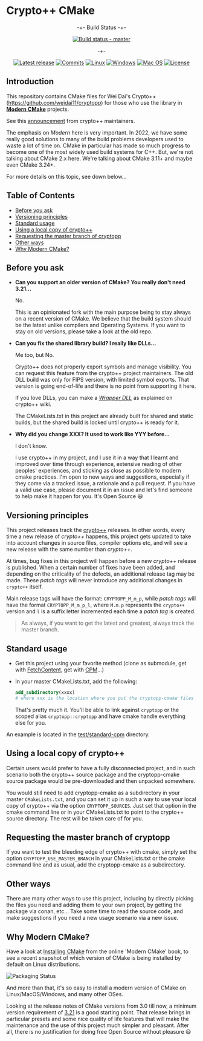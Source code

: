 # Crypto++ CMake

<div align="center">

-+- Build Status -+-

[![Build status - master][build-status-master-badge]][build-matrix]

-+-

[![Latest release][release-badge]][latest-release]
[![Commits][last-commit-badge]][commits]
[![Linux][linux-badge]][latest-release]
[![Windows][windows-badge]][latest-release]
[![Mac OS][macos-badge]][latest-release]
[![License][license-badge]][license]

</div>

## Introduction

This repository contains CMake files for Wei Dai's Crypto++
(<https://github.com/weidai11/cryptopp>) for those who use the library in
[**Modern CMake**](https://cliutils.gitlab.io/modern-cmake/) projects.

See this
[announcement](https://groups.google.com/g/cryptopp-users/c/9oDbTm8qWps) from
crypto++ maintainers.

The emphasis on *Modern* here is very important. In 2022, we have some really
good solutions to many of the build problems developers used to waste a lot of
time on. CMake in particular has made so much progress to become one of the most
widely used build systems for C++. But, we're not talking about CMake 2.x here.
We're talking about CMake 3.11+ and maybe even CMake 3.24+.

For more details on this topic, see down below...

## Table of Contents

- [Before you ask](#before-you-ask)
- [Versioning principles](#versioning-principles)
- [Standard usage](#standard-usage)
- [Using a local copy of crypto++](#using-a-local-copy-of-crypto)
- [Requesting the master branch of cryptopp](#requesting-the-master-branch-of-cryptopp)
- [Other ways](#other-ways)
- [Why Modern CMake?](#why-modern-cmake)

## Before you ask

- **Can you support an older version of CMake? You really don't need 3.21...**

  No.
  
  This is an opinionated fork with the main purpose being to stay always on a
  recent version of CMake. We believe that the build system should be the latest
  unlike compilers and Operating Systems. If you want to stay on old versions,
  please take a look at the old repo.

- **Can you fix the shared library build? I really like DLLs...**
  
  Me too, but No.
  
  Crypto++ does not properly export symbols and manage visibility. You can
  request this feature from the crypto++ project maintainers. The old DLL build
  was only for FIPS version, with limited symbol exports. That version is going
  end-of-life and there is no point from supporting it here.

  If you love DLLs, you can make a [*Wrapper
  DLL*](https://cryptopp.com/wiki/Wrapper_DLL) as explained on crypto++ wiki.

  The CMakeLists.txt in this project are already built for shared and static
  builds, but the shared build is locked until crypto++ is ready for it.

- **Why did you change XXX? It used to work like YYY before...**

  I don't know.
  
  I use crypto++ in my project, and I use it in a way that I learnt and
  improved over time through experience, extensive reading of other peoples'
  experiences, and sticking as close as possible to modern cmake practices. I'm
  open to new ways and suggestions, especially if they come via a tracked issue,
  a rationale and a pull request. If you have a valid use case, please document
  it in an issue and let's find someone to help make it happen for you. It's
  Open Source :smiley:

## Versioning principles

This project releases track the [crypto++](https://github.com/weidai11/cryptopp)
releases. In other words, every time a new release of *crypto++* happens, this
project gets updated to take into account changes in source files, compiler
options etc, and will see a new release with the same number than *crypto++*.

At times, bug fixes in this project will happen before a new *crypto++* release
is published. When a certain number of fixes have been added, and depending on
the criticality of the defects, an additional release tag may be made. These
*patch tags* will never introduce any additional changes in `crypto++` itself.

Main release tags will have the format: `CRYPTOPP_M_m_p`, while *patch tags*
will have the format `CRYPTOPP_M_m_p_l`, where `M.m.p` represents the `crypto++`
version and `l` is a suffix letter incremented each time a *patch tag* is
created.

> As always, if you want to get the latest and greatest, always track the
master branch.

## Standard usage

- Get this project using your favorite method (clone as submodule, get with
  [FetchContent](https://cmake.org/cmake/help/latest/module/FetchContent.html),
  get with [CPM](https://github.com/cpm-cmake/CPM.cmake)...)

- In your master CMakeLists.txt, add the following:

  ```cmake
  add_subdirectory(xxxx)
  # where xxx is the location where you put the cryptopp-cmake files
  ```

  That's pretty much it. You'll be able to link against `cryptopp` or the scoped
  alias `cryptopp::cryptopp` and have cmake handle everything else for you.

An example is located in the
[test/standard-cpm](https://github.com/abdes/cryptopp-cmake/tree/master/test)
directory.

## Using a local copy of crypto++

Certain users would prefer to have a fully disconnected project, and in such
scenario both the crypto++ source package and the cryptopp-cmake source package
would be pre-downloaded and then unpacked somewhere.

You would still need to add cryptopp-cmake as a subdirectory in your master
`CMakeLists.txt`, and you can set it up in such a way to use your local copy of
crypto++ via the option `CRYPTOPP_SOURCES`. Just set that option in the cmake
command line or in your CMakeLists.txt to point to the crypto++ source
directory. The rest will be taken care of for you.

## Requesting the master branch of cryptopp

If you want to test the bleeding edge of crypto++ with cmake, simply set the
option `CRYPTOPP_USE_MASTER_BRANCH` in your CMakeLists.txt or the cmake command
line and as usual, add the cryptopp-cmake as a subdirectory.

## Other ways

There are many other ways to use this project, including by directly picking the
files you need and adding them to your own project, by getting the package via
conan, etc... Take some time to read the source code, and make suggestions if
you need a new usage scenario via a new issue.

## Why Modern CMake?

Have a look at [Installing
CMake](https://cliutils.gitlab.io/modern-cmake/chapters/intro/installing.html)
from the online 'Modern CMake' book, to see a recent snapshot of which version
of CMake is being installed by default on Linux distributions.

![Packaging Status](https://repology.org/badge/vertical-allrepos/cmake.svg?columns=3&minversion=3.10.0)

And more than that, it's so easy to install a modern version of CMake on
Linux/MacOS/Windows, and many other OSes.

Looking at the release notes of CMake versions from 3.0 till now, a minimum
version requirement of
[3.21](https://cmake.org/cmake/help/latest/release/3.21.html) is a good starting
point. That release brings in particular presets and some nice quality of life
features that will make the maintenance and the use of this project much simpler
and pleasant. After all, there is no justification for doing free Open Source
without pleasure :smiley:

[build-matrix]: https://github.com/abdes/cryptopp-cmake/actions/workflows/cmake-build.yml?branch=develop
[build-status-develop-badge]: https://github.com/abdes/cryptopp-cmake/actions/workflows/cmake-build.yml/badge.svg?branch=develop
[build-status-master-badge]: https://github.com/abdes/cryptopp-cmake/actions/workflows/cmake-build.yml/badge.svg?branch=master
[commits]: https://github.com/abdes/cryptopp-cmake/commits
[last-commit-badge]: https://img.shields.io/github/last-commit/abdes/cryptopp-cmake
[latest-release]: https://github.com/abdes/cryptopp-cmake/releases/latest
[license-badge]: https://img.shields.io/github/license/abdes/cryptopp-cmake
[license]: https://opensource.org/licenses/BSD-3-Clause
[linux-badge]: https://img.shields.io/badge/OS-linux-blue
[macos-badge]: https://img.shields.io/badge/OS-macOS-blue
[release-badge]: https://img.shields.io/github/v/release/abdes/cryptopp-cmake
[windows-badge]: https://img.shields.io/badge/OS-windows-blue

